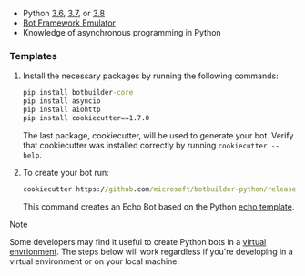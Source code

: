<!-- Include under "Prerequisites" header
bot-builder-tutorial-create-basic-bot.md and bot-builder-python-quickstart.md -->

- Python [3.6](https://www.python.org/downloads/release/python-369/), [3.7](https://www.python.org/downloads/release/python-375/), or [3.8](https://www.python.org/downloads/release/python-383/)
- [Bot Framework Emulator](https://aka.ms/bot-framework-emulator-readme)
- Knowledge of asynchronous programming in Python
### Templates

1. Install the necessary packages by running the following commands:

    ```cmd
    pip install botbuilder-core
    pip install asyncio
    pip install aiohttp
    pip install cookiecutter==1.7.0
    ```

    The last package, cookiecutter, will be used to generate your bot. Verify that cookiecutter was installed correctly by running `cookiecutter --help`.

1. To create your bot run:

    ```cmd
    cookiecutter https://github.com/microsoft/botbuilder-python/releases/download/Templates/echo.zip
    ```

    This command creates an Echo Bot based on the Python [echo template](https://github.com/microsoft/BotBuilder-Samples/tree/master/generators/python/app/templates/echo).

>[!NOTE]
>
> Some developers may find it useful to create Python bots in a [virtual envrionment](https://docs.python.org/3/library/venv.html). The steps below will work regardless if you're developing in a virtual environment or on your local machine.
